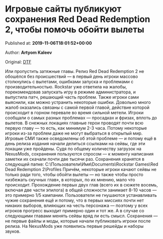 
# Игровые сайты публикуют сохранения Red Dead Redemption 2, чтобы помочь обойти вылеты

Published at: **2019-11-06T18:01:52+00:00**

Author: **Artyom Kaleev**

Original: [DTF](https://dtf.ru/games/79966-igrovye-sayty-publikuyut-sohraneniya-red-dead-redemption-2-chtoby-pomoch-oboyti-vylety)

Или пропустить затяжные главы.
Релиз Red Dead Redemption 2 не обошёлся без происшествий — в первый день игроки массово столкнулись с вылетами, ошибками запуска и проблемами с производительностью.
Rockstar уже ответила на жалобы, порекомендовав запускать игру в режиме администратора, и выпустила патч, решающий часть проблем. Также игроки сами выяснили, как можно устранить некоторые ошибки.
Довольно много жалоб оказались связаны с самой первой главой, действие которой происходит в горном перевале во время сильной метели. Игроки сообщали о самых разных проблемах — просадках и фризах, вплоть до вылетов.
В снежных локациях главные герои проводят почти всю первую главу — то есть, как минимум 2-3 часа. Потому некоторые игроки из-за проблем даже не могут выбраться в открытый мир.
Игровые СМИ также осведомлены об этой проблеме — и потому ещё в день релиза издания начали делиться ссылками на сейвы, где эти локации уже пройдены. Судя по общему количеству загрузок на NexusMods, сохранения пользуются спросом — к моменту написания заметки их скачали почти две тысячи раз.
Сохранения хранятся в следующей папке:
C:\Пользователи\Имя\Documents\Rockstar Games\Red Dead Redemption 2\Profiles
Причём, некоторые игроки качают сейвы не только ради того, чтобы обойти вылеты — но также чтобы просто «избежать скучных глав», в которых, по их мнению, мало что происходит.
Прохождение первых двух глав (всего их в сюжете восемь, включая две части эпилога) в общей сложности занимает 8-10 часов — это примерно 1/5 кампании.
Пользователи не гнушаются устанавливать чужие сохранения ещё и потому, что в первых миссиях почти нет никаких выборов, влияющих на честь персонажа — поэтому у всех игроков прогресс выходит примерно один и тот же. А в случае со следующими главами менять сейвы вряд ли есть смысл.
Сохранения — не первые файлы и моды, которые начали публиковать игроки после релиза. На NexusMods уже появились первые решейды и наборы звуков.
